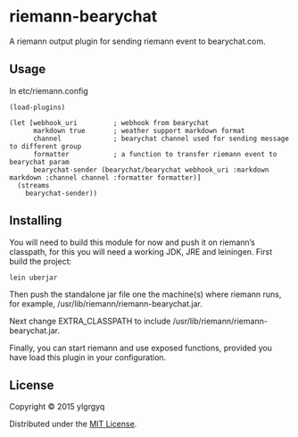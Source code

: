 # riemann-bearychat

A riemann output plugin for sending riemann event to bearychat.com.

## Usage

In etc/riemann.config

```
(load-plugins)

(let [webhook_uri         ; webhook from bearychat
      markdown true       ; weather support markdown format
      channel             ; bearychat channel used for sending message to different group
      formatter           ; a function to transfer riemann event to bearychat param
      bearychat-sender (bearychat/bearychat webhook_uri :markdown markdown :channel channel :formatter formatter)]
  (streams
    bearychat-sender))
```

## Installing

You will need to build this module for now and push it on riemann’s classpath, for this you will need a working JDK, JRE and leiningen.
First build the project:
```
lein uberjar
```

Then push the standalone jar file one the machine(s) where riemann runs, for example,
/usr/lib/riemann/riemann-bearychat.jar.

Next change EXTRA_CLASSPATH to include /usr/lib/riemann/riemann-bearychat.jar.

Finally, you can start riemann and use exposed functions, provided you have load this plugin in your configuration.


## License

Copyright © 2015 ylgrgyq

Distributed under the [MIT License](http://opensource.org/licenses/MIT).
